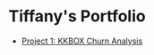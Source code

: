 # Tiffany's Portfolio

- [Project 1: KKBOX Churn Analysis](https://github.com/tiffany60429/kkbox_churnprediction)
